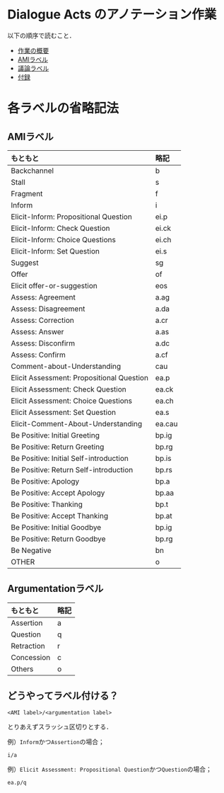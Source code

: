 
# Dialogue Acts のアノテーション作業

以下の順序で読むこと．
- [作業の概要](./manuals/Manual.md)
- [AMIラベル](./manuals/AMI.md)
- [議論ラベル](./manuals/Argumentation.md)
- [付録](./manuals/Appendix.md)

# 各ラベルの省略記法

## AMIラベル

|もともと|略記|
|:--|:--|
|Backchannel|b|
|Stall|s|
|Fragment|f|
|Inform|i|
|Elicit-Inform: Propositional Question|ei.p|
|Elicit-Inform: Check Question|ei.ck|
|Elicit-Inform: Choice Questions|ei.ch|
|Elicit-Inform: Set Question|ei.s|
|Suggest|sg|
|Offer|of|
|Elicit offer-or-suggestion|eos|
|Assess: Agreement|a.ag|
|Assess: Disagreement|a.da|
|Assess: Correction|a.cr|
|Assess: Answer|a.as|
|Assess: Disconfirm|a.dc|
|Assess: Confirm|a.cf|
|Comment-about-Understanding|cau|
|Elicit Assessment: Propositional Question|ea.p|
|Elicit Assessment: Check Question|ea.ck|
|Elicit Assessment: Choice Questions|ea.ch|
|Elicit Assessment: Set Question|ea.s|
|Elicit-Comment-About-Understanding|ea.cau|
|Be Positive: Initial Greeting|bp.ig|
|Be Positive: Return Greeting|bp.rg|
|Be Positive: Initial Self-introduction|bp.is|
|Be Positive: Return Self-introduction|bp.rs|
|Be Positive: Apology|bp.a|
|Be Positive: Accept Apology|bp.aa|
|Be Positive: Thanking|bp.t|
|Be Positive: Accept Thanking|bp.at|
|Be Positive: Initial Goodbye|bp.ig|
|Be Positive: Return Goodbye|bp.rg|
|Be Negative|bn|
|OTHER|o|

## Argumentationラベル

|もともと|略記|
|:--|:--|
|Assertion|a|
|Question|q|
|Retraction|r|
|Concession|c|
|Others|o|

## どうやってラベル付ける？

```
<AMI label>/<argumentation label>
```

とりあえずスラッシュ区切りとする．


例）`Inform`かつ`Assertion`の場合；
```
i/a
```


例）`Elicit Assessment: Propositional Question`かつ`Question`の場合；
```
ea.p/q
```